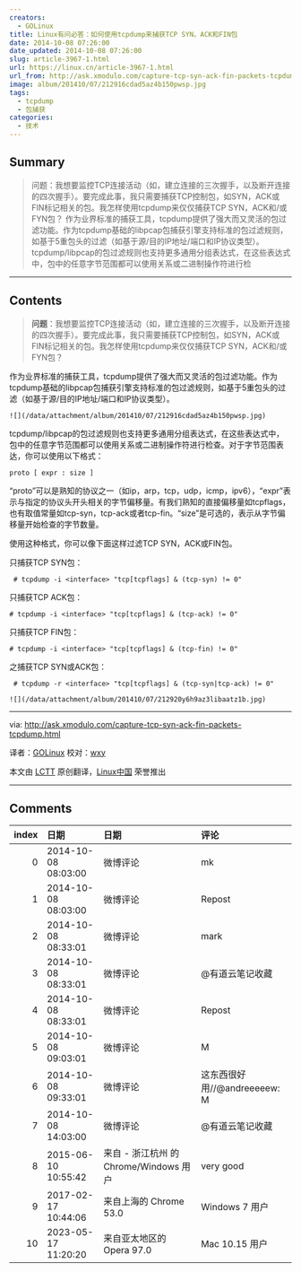 ```yaml
---
creators:
  - GOLinux
title: Linux有问必答：如何使用tcpdump来捕获TCP SYN，ACK和FIN包
date: 2014-10-08 07:26:00
date_updated: 2014-10-08 07:26:00
slug: article-3967-1.html
url: https://linux.cn/article-3967-1.html
url_from: http://ask.xmodulo.com/capture-tcp-syn-ack-fin-packets-tcpdump.html
image: album/201410/07/212916cdad5az4b150pwsp.jpg
tags:
  - tcpdump
  - 包捕获
categories:
  - 技术
---
```


## Summary

> 问题：我想要监控TCP连接活动（如，建立连接的三次握手，以及断开连接的四次握手）。要完成此事，我只需要捕获TCP控制包，如SYN，ACK或FIN标记相关的包。我怎样使用tcpdump来仅仅捕获TCP SYN，ACK和/或FYN包？  作为业界标准的捕获工具，tcpdump提供了强大而又灵活的包过滤功能。作为tcpdump基础的libpcap包捕获引擎支持标准的包过滤规则，如基于5重包头的过滤（如基于源/目的IP地址/端口和IP协议类型）。  tcpdump/libpcap的包过滤规则也支持更多通用分组表达式，在这些表达式中，包中的任意字节范围都可以使用关系或二进制操作符进行检

***

<!-- more -->

## Contents

> 
> **问题**：我想要监控TCP连接活动（如，建立连接的三次握手，以及断开连接的四次握手）。要完成此事，我只需要捕获TCP控制包，如SYN，ACK或FIN标记相关的包。我怎样使用tcpdump来仅仅捕获TCP SYN，ACK和/或FYN包？
> 
> 
> 

作为业界标准的捕获工具，tcpdump提供了强大而又灵活的包过滤功能。作为tcpdump基础的libpcap包捕获引擎支持标准的包过滤规则，如基于5重包头的过滤（如基于源/目的IP地址/端口和IP协议类型）。

`![](/data/attachment/album/201410/07/212916cdad5az4b150pwsp.jpg)`

tcpdump/libpcap的包过滤规则也支持更多通用分组表达式，在这些表达式中，包中的任意字节范围都可以使用关系或二进制操作符进行检查。对于字节范围表达，你可以使用以下格式：

```shell
proto [ expr : size ]
```

“proto”可以是熟知的协议之一（如ip，arp，tcp，udp，icmp，ipv6），“expr”表示与指定的协议头开头相关的字节偏移量。有我们熟知的直接偏移量如tcpflags，也有取值常量如tcp-syn，tcp-ack或者tcp-fin。“size”是可选的，表示从字节偏移量开始检查的字节数量。

使用这种格式，你可以像下面这样过滤TCP SYN，ACK或FIN包。

只捕获TCP SYN包：

```shell
 # tcpdump -i <interface> "tcp[tcpflags] & (tcp-syn) != 0" 
```

只捕获TCP ACK包：

```shell
# tcpdump -i <interface> "tcp[tcpflags] & (tcp-ack) != 0"
```

只捕获TCP FIN包：

```shell
# tcpdump -i <interface> "tcp[tcpflags] & (tcp-fin) != 0"
```

之捕获TCP SYN或ACK包：

```shell
 # tcpdump -r <interface> "tcp[tcpflags] & (tcp-syn|tcp-ack) != 0" 
```

`![](/data/attachment/album/201410/07/212920y6h9az3libaatz1b.jpg)`

---

via: <http://ask.xmodulo.com/capture-tcp-syn-ack-fin-packets-tcpdump.html>

译者：[GOLinux](https://github.com/GOLinux) 校对：[wxy](https://github.com/wxy)

本文由 [LCTT](https://github.com/LCTT/TranslateProject) 原创翻译，[Linux中国](https://linux.cn/) 荣誉推出

***

## Comments

|   index | 日期                | 日期                                     | 评论                                   |
|--------:|:--------------------|:-----------------------------------------|:---------------------------------------|
|       0 | 2014-10-08 08:03:00 | 微博评论                                 | mk                                     |
|       1 | 2014-10-08 08:03:00 | 微博评论                                 | Repost                                 |
|       2 | 2014-10-08 08:33:01 | 微博评论                                 | mark                                   |
|       3 | 2014-10-08 08:33:01 | 微博评论                                 | @有道云笔记收藏                        |
|       4 | 2014-10-08 08:33:01 | 微博评论                                 | Repost                                 |
|       5 | 2014-10-08 09:03:01 | 微博评论                                 | M                                      |
|       6 | 2014-10-08 09:33:01 | 微博评论                                 | 这东西很好用//@andreeeeew: M           |
|       7 | 2014-10-08 14:03:00 | 微博评论                                 | @有道云笔记收藏                        |
|       8 | 2015-06-10 10:55:42 | 来自 - 浙江杭州 的 Chrome/Windows 用户   | very good                              |
|       9 | 2017-02-17 10:44:06 | 来自上海的 Chrome 53.0|Windows 7 用户    | @有道云笔记收藏                        |
|      10 | 2023-05-17 11:20:20 | 来自亚太地区的 Opera 97.0|Mac 10.15 用户 | 最后一个示例参数粗欧文&nbsp;&nbsp;@wxy |
